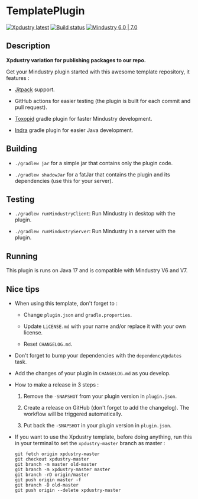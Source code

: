 # TemplatePlugin

[![Xpdustry latest](https://repo.xpdustry.fr/api/badge/latest/snapshots/fr/xpdustry/template-plugin?color=00FFFF&name=TemplatePlugin&prefix=v)](https://github.com/Xpdustry/TemplatePlugin/releases)
[![Build status](https://github.com/Xpdustry/TemplatePlugin/actions/workflows/build.yml/badge.svg?branch=master&event=push)](https://github.com/Xpdustry/TemplatePlugin/actions/workflows/build.yml)
[![Mindustry 6.0 | 7.0 ](https://img.shields.io/badge/Mindustry-6.0%20%7C%207.0-ffd37f)](https://github.com/Anuken/Mindustry/releases)

## Description

**Xpdustry variation for publishing packages to our repo.**

Get your Mindustry plugin started with this awesome template repository, it features :

- [Jitpack](https://jitpack.io/) support.

- GitHub actions for easier testing (the plugin is built for each commit and pull request).

- [Toxopid](https://plugins.gradle.org/plugin/fr.xpdustry.toxopid) gradle plugin for faster Mindustry development.

- [Indra](https://plugins.gradle.org/plugin/net.kyori.indra) gradle plugin for easier Java development.

## Building

- `./gradlew jar` for a simple jar that contains only the plugin code.

- `./gradlew shadowJar` for a fatJar that contains the plugin and its dependencies (use this for your server).

## Testing

- `./gradlew runMindustryClient`: Run Mindustry in desktop with the plugin.

- `./gradlew runMindustryServer`: Run Mindustry in a server with the plugin.

## Running

This plugin is runs on Java 17 and is compatible with Mindustry V6 and V7.

## Nice tips

- When using this template, don't forget to :

  - Change `plugin.json` and `gradle.properties`.

  - Update `LiCENSE.md` with your name and/or replace it with your own license.

  - Reset `CHANGELOG.md`.

- Don't forget to bump your dependencies with the `dependencyUpdates` task.

- Add the changes of your plugin in `CHANGELOG.md` as you develop.

- How to make a release in 3 steps :

  1. Remove the `-SNAPSHOT` from your plugin version in `plugin.json`.

  2. Create a release on GitHub (don't forget to add the changelog). The workflow will be triggered automatically.

  3. Put back the `-SNAPSHOT` in your plugin version in `plugin.json`.

- If you want to use the Xpdustry template, before doing anything, run this in your terminal to set the `xpdustry-master` branch as master :

  ```batch
  git fetch origin xpdustry-master
  git checkout xpdustry-master
  git branch -m master old-master
  git branch -m xpdustry-master master
  git branch -rD origin/master
  git push origin master -f
  git branch -D old-master
  git push origin --delete xpdustry-master
  ```
